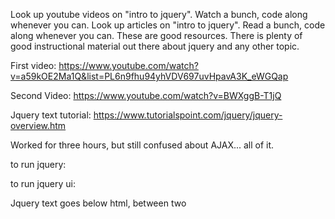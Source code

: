 Look up youtube videos on "intro to jquery".
Watch a bunch, code along whenever you can.
Look up articles on "intro to jquery".
Read a bunch, code along whenever you can.
These are good resources. There is plenty of good instructional material out there about jquery and any other topic.

First video:
https://www.youtube.com/watch?v=a59kOE2Ma1Q&list=PL6n9fhu94yhVDV697uvHpavA3K_eWGQap

Second Video:
https://www.youtube.com/watch?v=BWXggB-T1jQ

Jquery text tutorial:
https://www.tutorialspoint.com/jquery/jquery-overview.htm


Worked for three hours, but still confused about AJAX... all of it.



to run jquery:
<script src="https://ajax.googleapis.com/ajax/libs/jquery/2.1.3/jquery.min.js"></script>

to run jquery ui:
<link rel="stylesheet" href="https://ajax.googleapis.com/ajax/libs/jqueryui/1.12.1/themes/smoothness/jquery-ui.css">
<script src="https://ajax.googleapis.com/ajax/libs/jqueryui/1.12.1/jquery-ui.min.js"></script>

Jquery text goes below html, between two <script> tags, the first tag saying <script type="text/javascript" src="https://ajax.googleapis.com/ajax/libs/jquery/2.1.3/jquery.min.js">

put all jquery code between this function:
$("document").ready(function() {

});

